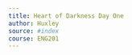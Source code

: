 ```yaml
---
title: Heart of Darkness Day One 
author: Huxley
source: #index
course: ENG201
---
```
































